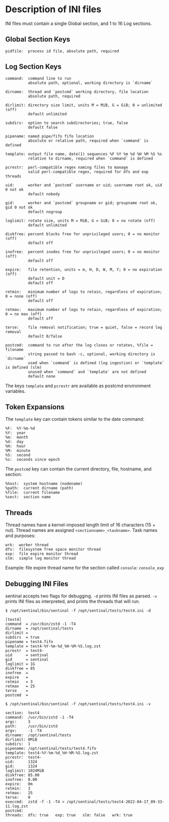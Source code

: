 # Description of INI files

INI files must contain a single Global section, and 1 to 16 Log sections.

## Global Section Keys

    pidfile:  process id file, absolute path, required

## Log Section Keys

    command:  command line to run
              absolute path, optional, working directory is `dirname`

    dirname:  thread and `postcmd` working directory, file location
              absolute path, required

    dirlimit: directory size limit, units M = MiB, G = GiB; 0 = unlimited (off)
              default unlimited

    subdirs:  option to search subdirectories; true, false
              default false

    pipename: named pipe/fifo fifo location
              absolute or relative path, required when `command` is defined

    template: output file name, date(1) sequences %F %Y %m %d %H %M %S %s
              relative to dirname, required when `command` is defined

    pcrestr:  perl-compatible regex naming files to manage
              valid perl-compatible regex, required for dfs and exp threads

    uid:      worker and `postcmd` username or uid; username root ok, uid 0 not ok
              default nobody

    gid:      worker and `postcmd` groupname or gid; groupname root ok, gid 0 not ok
              default nogroup

    loglimit: rotate size, units M = MiB, G = GiB; 0 = no rotate (off)
              default unlimited

    diskfree: percent blocks free for unprivileged users; 0 = no monitor (off)
              default off

    inofree:  percent inodes free for unprivileged users; 0 = no monitor (off)
              default off

    expire:   file retention, units = m, H, D, W, M, Y; 0 = no expiration (off)
              default unit = D
              default off

    retmin:   minimum number of logs to retain, regardless of expiration; 0 = none (off)
              default off

    retmax:   maximum number of logs to retain, regardless of expiration; 0 = no max (off)
              default off

    terse:    file removal notification; true = quiet, false = record log removal
              default 0/false

    postcmd:  command to run after the log closes or rotates, %file = filename
              string passed to bash -c, optional, working directory is `dirname`
              used when `command` is defined (log ingestion) or `template` is defined (slm)
              unused when `command` and `template` are not defined
              default none

The keys `template` and `pcrestr` are available as postcmd environment variables.

## Token Expansions

The `template` key can contain tokens similar to the date command:

    %F:  %Y-%m-%d
    %Y:  year
    %m:  month
    %d:  day
    %H:  hour
    %M:  minute
    %S:  second
    %s:  seconds since epoch

The `postcmd` key can contain the current directory, file, hostname, and section:

    %host:  system hostname (nodename)
    %path:  current dirname (path)
    %file:  current filename
    %sect:  section name

## Threads

Thread names have a kernel-imposed length limit of 16 characters (15 + nul).
Thread names are assigned `<sectionname>_<taskname>`.  Task names and purposes:

    wrk:  worker thread
    dfs:  filesystem free space monitor thread
    exp:  file expire monitor thread
    slm:  simple log monitor thread

Example: file expire thread name for the section called `console`: `console_exp`

## Debugging INI Files

sentinal accepts two flags for debugging.
`-d` prints INI files as parsed.
`-v` prints INI files as interpreted, and prints the threads that will run.

    $ /opt/sentinal/bin/sentinal -f /opt/sentinal/tests/test4.ini -d

    [test4]
    command  = /usr/bin/zstd -1 -T4
    dirname  = /opt/sentinal/tests
    dirlimit =
    subdirs  = true
    pipename = test4.fifo
    template = test4-%Y-%m-%d_%H-%M-%S.log.zst
    pcrestr  = test4-
    uid      = sentinal
    gid      = sentinal
    loglimit = 1G
    diskfree = 85
    inofree  =
    expire   =
    retmin   = 3
    retmax   = 25
    terse    =
    postcmd  =

    $ /opt/sentinal/bin/sentinal -f /opt/sentinal/tests/test4.ini -v

    section:  test4
    command:  /usr/bin/zstd -1 -T4
    argc:     3
    path:     /usr/bin/zstd
    argv:     -1 -T4
    dirname:  /opt/sentinal/tests
    dirlimit: 0MiB
    subdirs:  1
    pipename: /opt/sentinal/tests/test4.fifo
    template: test4-%Y-%m-%d_%H-%M-%S.log.zst
    pcrestr:  test4-
    uid:      1324
    gid:      1324
    loglimit: 1024MiB
    diskfree: 85.00
    inofree:  0.00
    expire:   0m
    retmin:   3
    retmax:   25
    terse:    0
    execcmd:  zstd -f -1 -T4 > /opt/sentinal/tests/test4-2022-04-17_09-33-11.log.zst
    postcmd:
    threads:  dfs: true   exp: true   slm: false   wrk: true

